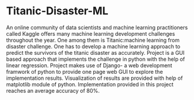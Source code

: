 # Titanic-Disaster-ML
An online community of data scientists and machine learning practitioners called Kaggle offers many machine learning development challenges throughout the year.
One among them is Titanic:machine learning from disaster challenge. One has to develop a machine learning approach to predict the survivors of the titanic disaster as accurately.
Project is a GUI based approach that implements the challenge in python with the help of linear regression.
Project makes use of Django- a web development framwork of python to provide one page web GUI to explore the implementation results.
Visualization of results are provided with help of matplotlib module of python.
Implementation provided in this project reaches an average accuracy of 80%.

